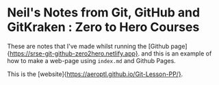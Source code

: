 # Neil's Notes from Git, GitHub and GitKraken : Zero to Hero Courses

These are notes that I've made whilst running the [Github page]{https://srse-git-github-zero2hero.netlify.app}.
and this is an example of how to make a web-page using `index.md` and Github Pages.

This is the [website]{https://aeroptl.github.io/Git-Lesson-PP/}. 